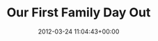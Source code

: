 ---
date: 2012-03-24 11:04:43+00:00
layout: album
title: Our First Family Day Out
categories: 
- george
- other
- days-out
photoset: 72157641953608173
flickimg: 14180552401
permalink: /george/2012/03/first-family-day-out/
comments: true
---